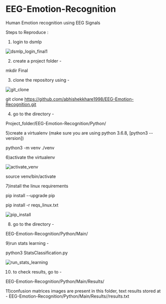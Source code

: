 # EEG-Emotion-Recognition
Human Emotion recognition using EEG Signals

Steps to Reproduce : 

1) login to dsmlp

![dsmlp_login_final1](https://user-images.githubusercontent.com/20601671/172792891-98d5c836-6b40-4def-b3ce-a4e4c37127dc.gif)


2) create a project folder - 

mkdir Final

3) clone the repository using - 

![git_clone](https://user-images.githubusercontent.com/20601671/172794481-05989539-82fd-4861-bf71-aa6f9c5cd3bd.gif)

git clone https://github.com/abhishekkhare1998/EEG-Emotion-Recognition.git

4) go to the directory - 

Project_folder/EEG-Emotion-Recognition/Python/

5)create a virtualenv (make sure you are using python 3.6.8, [python3 --version])

 python3 -m venv ./venv

6)activate the virtualenv

![activate_venv](https://user-images.githubusercontent.com/20601671/172796146-8acc0cf5-fb3a-41e8-a635-1fb476b59a4f.gif)

 source venv/bin/activate

7)install the linux requirements

pip install --upgrade pip

pip install -r reqs_linux.txt

![pip_install](https://user-images.githubusercontent.com/20601671/172798509-da39a235-9f0b-41b3-8b63-63863b06a30f.gif)


8) go to the directory - 
 
EEG-Emotion-Recognition/Python/Main/


9)run stats learning - 

python3 StatsClassification.py

![run_stats_learning](https://user-images.githubusercontent.com/20601671/172800982-581073de-7dd4-4512-8472-6deb03d6969d.gif)


10) to check results, go to - 

EEG-Emotion-Recognition/Python/Main/Results/<timestamp folder>

11)confusion matrices images are present in this folder, text results stored at - EEG-Emotion-Recognition/Python/Main/Results/<timestamp folder>/results.txt
 
 

